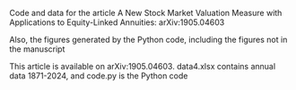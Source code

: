 Code and data for the article A New Stock Market Valuation Measure with Applications to Equity-Linked Annuities: arXiv:1905.04603

Also, the figures generated by the Python code, including the figures not in the manuscript

This article is available on arXiv:1905.04603. data4.xlsx contains annual data 1871-2024, and code.py is the Python code


